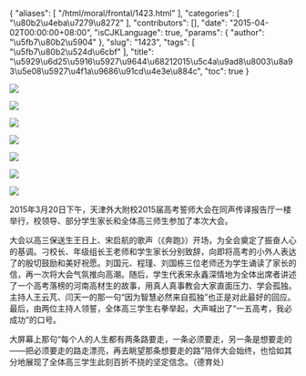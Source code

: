 {
    "aliases": [
        "/html/moral/frontal/1423.html"
    ],
    "categories": [
        "\u80b2\u4eba\u7279\u8272"
    ],
    "contributors": [],
    "date": "2015-04-02T00:00:00+08:00",
    "isCJKLanguage": true,
    "params": {
        "author": "\u5fb7\u80b2\u5904"
    },
    "slug": "1423",
    "tags": [
        "\u5fb7\u80b2\u524d\u6cbf"
    ],
    "title": "\u5929\u6d25\u5916\u5927\u9644\u68212015\u5c4a\u9ad8\u8003\u8a93\u5e08\u5927\u4f1a\u9686\u91cd\u4e3e\u884c",
    "toc": true
}

![](https://cdn.tfls.online/mirror/full/91fc1c739e00d5f4185894d19da4dece86fd320d.jpg)




![](https://cdn.tfls.online/mirror/full/20c7eafde8e3e9bdae1e9d58b09aa225747e2fb1.jpg)




![](https://cdn.tfls.online/mirror/full/413bc0b63d31999276decb427b684e7ff9dbf1ca.jpg)




![](https://cdn.tfls.online/mirror/full/b6c4428fff1ac452e12c86679ed8f4172268f4c5.jpg)




![](https://cdn.tfls.online/mirror/full/a67358483a7851fbffbbaa6ae6b0b78a20440824.jpg)




![](https://cdn.tfls.online/mirror/full/8ff74332e410708b1af4f685ff51a85ec202bb40.jpg)




![](https://cdn.tfls.online/mirror/full/d1154db76a21be1872919346b7675081088489f5.jpg)




  





2015年3月20日下午，天津外大附校2015届高考誓师大会在同声传译报告厅一楼举行，校领导、部分学生家长和全体高三师生参加了本次大会。




大会以高三保送生王日上、宋启航的歌声（《奔跑》）开场，为全会奠定了振奋人心的基调。刁校长、年级组长王老师和学生家长分别致辞，向即将高考的小外人表达了的殷切鼓励和美好祝愿。刘国元、程瑾、刘国栋三位老师还为学生诵读了家长的信，再一次将大会气氛推向高潮。随后，学生代表宋永鑫深情地为全体出席者讲述了一个高考落榜的河南高材生的故事，用真人真事教会大家直面压力、学会孤独。主持人王云芃、闫天一的那一句“因为智慧必然来自孤独”也正是对此最好的回应。最后，由两位主持人领誓，全体高三学生右拳举起，大声喊出了“一五高考，我必成功”的口号。




大屏幕上那句“每个人的人生都有两条路要走，一条必须要走，另一条是想要走的——把必须要走的路走漂亮，再去眺望那条想要走的路”陪伴大会始终，也恰如其分地展现了全体高三学生此刻百折不挠的坚定信念。（德育处）




  



